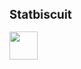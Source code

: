## Statbiscuit 

[<img  src="https://upload.wikimedia.org/wikipedia/commons/thumb/c/c6/Twemoji12_1f7e6.svg/512px-Twemoji12_1f7e6.svg.png?20190405194640" width="50" height="50"/>](https://bsky.app/profile/statbiscuit.bsky.social) 

